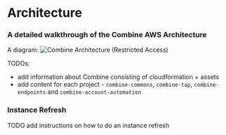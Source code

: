 # Architecture

### A detailed walkthrough of the Combine AWS Architecture


A diagram:
![Combine Architecture](#) (Restricted Access)


TODOs:
- add information about Combine consisting of cloudformation + assets
- add content for each project - `combine-commons`, `combine-tap`, `combine-endpoints` and `combine-account-automation`

### Instance Refresh

TODO add instructions on how to do an instance refresh